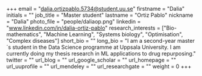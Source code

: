 +++ 
email = "dalia.ortizpablo.5734@student.uu.se"
firstname = "Dalia"
initials = ""
job_title = "Master student"
lastname = "Ortiz Pablo"
nickname = "Dalia" 
photo_file = "people/daliaop.png"
linkedin = "www.linkedin.com/in/dalia-ortiz-pablo"
research_interests = ["Bio-mathematics", "Machine Learning", "Systems biology", "Optimisation", "Complex diseases"] 
short_bio = ""
long_bio = "I am a second-year master´s student in the Data Science programme at Uppsala University. I am currently doing my thesis research in ML applications to drug repurposing." 
twitter = ""
url_blog = ""
url_google_scholar = ""
url_homepage = ""
url_uuprofile = ""
url_mendeley = ""
url_researchgate = "" 
weight = 0 
+++
